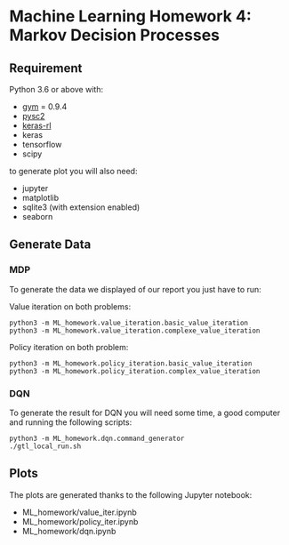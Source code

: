 # Machine Learning Homework 4: Markov Decision Processes

## Requirement

Python 3.6 or above with:

 - [gym](https://github.com/openai/gym) = 0.9.4
 - [pysc2](https://github.com/deepmind/pysc2)
 - [keras-rl](https://github.com/keras-rl/keras-rl)
 - keras
 - tensorflow
 - scipy

to generate plot you will also need:

 - jupyter
 - matplotlib
 - sqlite3 (with extension enabled)
 - seaborn

## Generate Data

### MDP

To generate the data we displayed of our report you just have to run:

Value iteration on both problems: 

    python3 -m ML_homework.value_iteration.basic_value_iteration
    python3 -m ML_homework.value_iteration.complexe_value_iteration
 
Policy iteration on both problem:

    python3 -m ML_homework.policy_iteration.basic_value_iteration
    python3 -m ML_homework.policy_iteration.complex_value_iteration

### DQN

To generate the result for DQN you will need some time, a good computer and running the following scripts:

    python3 -m ML_homework.dqn.command_generator
    ./gtl_local_run.sh
    
## Plots

The plots are generated thanks to the following Jupyter notebook:

 - ML_homework/value_iter.ipynb
 - ML_homework/policy_iter.ipynb
 - ML_homework/dqn.ipynb

